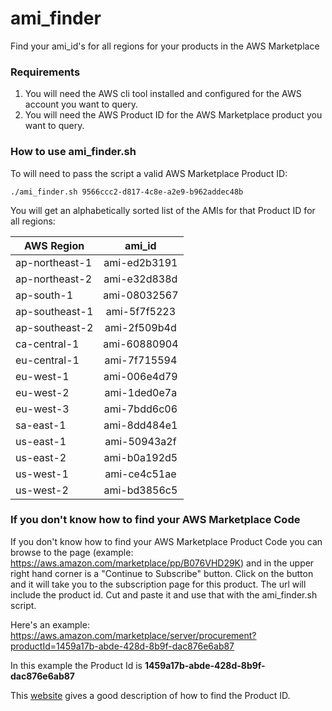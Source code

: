 # ami_finder
Find your ami_id's for all regions for your products in the AWS Marketplace

### Requirements ###
1. You will need the AWS cli tool installed and configured for the AWS account you want to query.  
2. You will need the AWS Product ID for the AWS Marketplace product you want to query.

### How to use ami_finder.sh ###
To will need to pass the script a valid AWS Marketplace Product ID:

```./ami_finder.sh 9566ccc2-d817-4c8e-a2e9-b962addec48b```

You will get an alphabetically sorted list of the AMIs for that Product ID for all regions:

| AWS Region | ami_id |
| ------------- |:-------------:|
ap-northeast-1 | ami-ed2b3191
ap-northeast-2 | ami-e32d838d
ap-south-1 | ami-08032567
ap-southeast-1 | ami-5f7f5223
ap-southeast-2 | ami-2f509b4d
ca-central-1 | ami-60880904
eu-central-1 | ami-7f715594
eu-west-1 | ami-006e4d79
eu-west-2 | ami-1ded0e7a
eu-west-3 | ami-7bdd6c06
sa-east-1 | ami-8dd484e1
us-east-1 | ami-50943a2f
us-east-2 | ami-b0a192d5
us-west-1 | ami-ce4c51ae
us-west-2 | ami-bd3856c5

### If you don't know how to find your AWS Marketplace Code ###
If you don't know how to find your AWS Marketplace Product Code you can browse to the page (example: https://aws.amazon.com/marketplace/pp/B076VHD29K) and in the upper right hand corner is a "Continue to Subscribe" button.  Click on the button and it will take you to the subscription page for this product.  The url will include the product id.  Cut and paste it and use that with the ami_finder.sh script.

Here's an example: https://aws.amazon.com/marketplace/server/procurement?productId=1459a17b-abde-428d-8b9f-dac876e6ab87

In this example the Product Id is **1459a17b-abde-428d-8b9f-dac876e6ab87**

This [website](https://blog.gruntwork.io/locating-aws-ami-owner-id-and-image-name-for-packer-builds-7616fe46b49a) gives a good description of how to find the Product ID.

